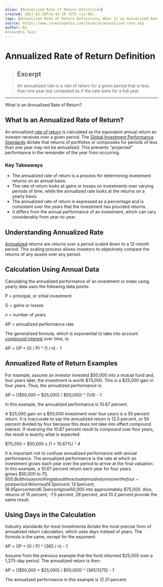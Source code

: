 ```yaml
---
alias: [Annualized Rate of Return Definition]
created: 2021-02-28T16:45:10 (UTC +11:00)
tags: [Annualized Rate of Return Definition, What Is an Annualized Rate of Return?]
source: https://www.investopedia.com/terms/a/annualized-rate.asp
author: By
Alexandra Twin
---
```


# Annualized Rate of Return Definition

> ## Excerpt
> An annualized rate is a rate of return for a given period that is less than one year but computed as if the rate were for a full year.

---

What Is an Annualized Rate of Return?
## What Is an Annualized Rate of Return?

An annualized [rate of return](https://www.investopedia.com/terms/r/rateofreturn.asp) is calculated as the equivalent annual return an investor receives over a given period. The [Global Investment Performance Standards](https://www.investopedia.com/terms/g/gips.asp) dictate that returns of portfolios or composites for periods of less than one year may not be annualized. This prevents "projected" performance in the remainder of the year from occurring.

### Key Takeaways

-   The annualized rate of return is a process for determining investment returns on an annual basis. 
-   The rate of return looks at gains or losses on investments over varying periods of time, while the annualized rate looks at the returns on a yearly basis.
-   The annualized rate of return is expressed as a percentage and is consistent over the years that the investment has provided returns.
-   It differs from the annual performance of an investment, which can vary considerably from year-to-year.

## Understanding Annualized Rate

[Annualized](https://www.investopedia.com/terms/a/annualize.asp) returns are returns over a period scaled down to a 12-month period. This scaling process allows investors to objectively compare the returns of any assets over any period.

## Calculation Using Annual Data

Calculating the annualized performance of an investment or index using yearly data uses the following data points:

P = principal, or initial investment

G = gains or losses

n = number of years

AP = annualized performance rate

The generalized formula, which is exponential to take into account [compound interest](https://www.investopedia.com/terms/c/compoundinterest.asp) over time, is:

AP = ((P + G) / P) ^ (1 / n) - 1

## Annualized Rate of Return Examples

For example, assume an investor invested $50,000 into a mutual fund and, four years later, the investment is worth $75,000. This is a $25,000 gain in four years. Thus, the annualized performance is:

AP = (($50,000 + $25,000) / $50,000) ^ (1/4) - 1

In this example, the annualized performance is 10.67 percent.

A $25,000 gain on a $50,000 investment over four years is a 50 percent return. It is inaccurate to say the annualized return is 12.5 percent, or 50 percent divided by four because this does not take into effect compound interest. If reversing the 10.67 percent result to compound over four years, the result is exactly what is expected:

$75,000 = $50,000 x (1 + 10.67%) ^ 4

It is important not to confuse annualized performance with annual performance. The annualized performance is the rate at which an investment grows each year over the period to arrive at the final valuation. In this example, a 10.67 percent return each year for four years grows $50,000 to $75,000. But this says nothing about the actual annual returns over the four-year period. Returns of 4.5 percent, 13.1 percent, 18.95 percent and 6.7 percent grow $50,000 into approximately $75,000. Also, returns of 15 percent, -7.5 percent, 28 percent, and 10.2 percent provide the same result.

## Using Days in the Calculation

Industry standards for most investments dictate the most precise form of annualized return calculation, which uses days instead of years. The formula is the same, except for the exponent:

AP = ((P + G) / P) ^ (365 / n) - 1

Assume from the previous example that the fund returned $25,000 over a 1,275-day period. The annualized return is then:

AP = (($50,000 + $25,000) / $50,000) ^ (365/1275) - 1

The annualized performance in this example is 12.31 percent.
